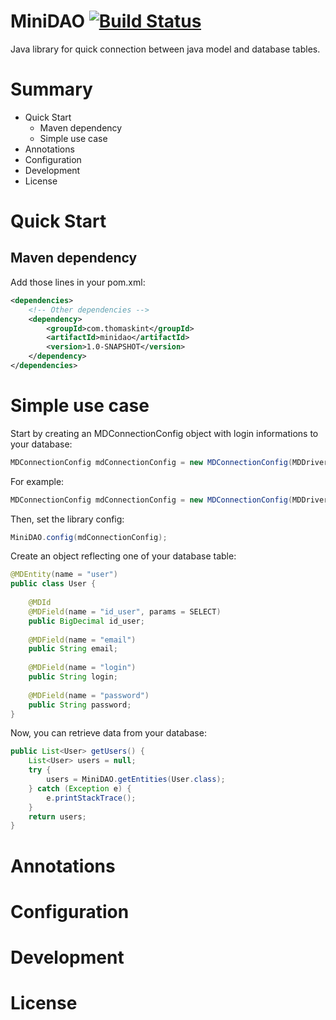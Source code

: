 # MiniDAO [![Build Status](https://travis-ci.org/tkint/MiniDAO.svg?branch=master)](https://travis-ci.org/tkint/MiniDAO)

Java library for quick connection between java model and database tables.

# Summary

* Quick Start
  * Maven dependency
  * Simple use case
* Annotations
* Configuration
* Development
* License

# Quick Start

## Maven dependency

Add those lines in your pom.xml:
```xml
<dependencies>
    <!-- Other dependencies -->
    <dependency>
        <groupId>com.thomaskint</groupId>
        <artifactId>minidao</artifactId>
        <version>1.0-SNAPSHOT</version>
    </dependency>
</dependencies>
```

# Simple use case

Start by creating an MDConnectionConfig object with login informations to your database:
```java
MDConnectionConfig mdConnectionConfig = new MDConnectionConfig(MDDriver.MYSQL, "{url}", "{port}", "{username}", "{password}", "{database}");
```

For example:
```java
MDConnectionConfig mdConnectionConfig = new MDConnectionConfig(MDDriver.MYSQL, "127.0.0.1", "3306", "minidao", "password", "minidao");
```

Then, set the library config:
```java
MiniDAO.config(mdConnectionConfig);
```

Create an object reflecting one of your database table:
```java
@MDEntity(name = "user")
public class User { 
    
    @MDId
    @MDField(name = "id_user", params = SELECT)
    public BigDecimal id_user;
    
    @MDField(name = "email")
    public String email;
    
    @MDField(name = "login")
    public String login;
    
    @MDField(name = "password")
    public String password;
}
```

Now, you can retrieve data from your database:
```java
public List<User> getUsers() {
    List<User> users = null;
    try {
        users = MiniDAO.getEntities(User.class);
    } catch (Exception e) {
        e.printStackTrace();
    }
    return users;
}
```

# Annotations

# Configuration

# Development

# License
